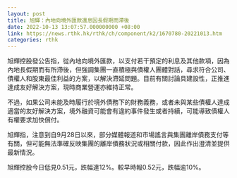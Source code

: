 ```yaml
---
layout: post
title: 旭輝：內地向境外匯款還息因長假期而滯後
date: 2022-10-13 13:07:57.000000000 +08:00
link: https://news.rthk.hk/rthk/ch/component/k2/1670780-20221013.htm
categories: rthk
---
```


旭輝控股發公告指，從內地向境外匯款，以支付若干預定的利息及其他款項，因為內地長假期而有所滯後，但強調集團一直積極與債權人團體對話，尋求符合公司、債權人和股東最佳利益的方案，以解決滯延問題。目前有關討論具建設性，正推進達成友好解決方案，現時商業營運亦維持正常。

不過，如果公司未能及時履行於境外債務下的財務義務，或者未與某些債權人達成適當的友好解決方案，境外融資可能會有違約事件發生或者持續，可能導致債權人有權要求加快償付。

旭輝指，注意到自9月28日以來，部分媒體報道和市場謠言與集團離岸債務支付等有關，但可能無法準確反映集團的離岸債務狀況或相關付款，因此作出澄清並提供最新情況。

旭輝控股今日低見0.51元，跌幅達12%。較早時報0.52元，跌幅逾10%。
